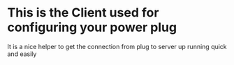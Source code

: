# This is the Client used for configuring your power plug

It is a nice helper to get the connection from plug to server up running quick and easily
